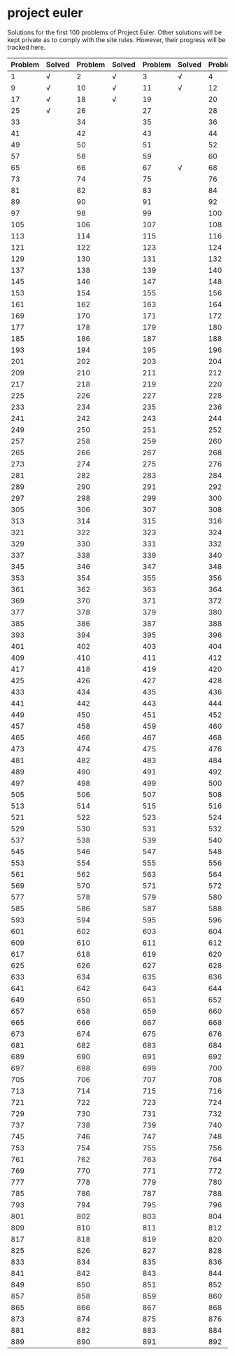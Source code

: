 # project euler

Solutions for the first 100 problems of Project Euler. Other solutions will be kept private as to comply with the site rules. However, their progress will be tracked here.

| Problem |  Solved | Problem |  Solved | Problem |  Solved | Problem |  Solved | Problem |  Solved | Problem |  Solved | Problem |  Solved | Problem |  Solved |
| ------- | ------- | ------- | ------- | ------- | ------- | ------- | ------- | ------- | ------- | ------- | ------- | ------- | ------- | ------- | ------- |
|    1    |    √    |    2    |    √    |    3    |    √    |    4    |    √    |    5    |    √    |    6    |    √    |    7    |    √    |    8    |    √    |
|    9    |    √    |   10    |    √    |   11    |    √    |   12    |    √    |   13    |    √    |   14    |    √    |   15    |    √    |   16    |    √    |
|   17    |    √    |   18    |    √    |   19    |         |   20    |    √    |   21    |         |   22    |         |   23    |         |   24    |         |
|   25    |    √    |   26    |         |   27    |         |   28    |         |   29    |         |   30    |         |   31    |         |   32    |         |
|   33    |         |   34    |         |   35    |         |   36    |         |   37    |         |   38    |         |   39    |         |   40    |         |
|   41    |         |   42    |         |   43    |         |   44    |         |   45    |         |   46    |         |   47    |         |   48    |         |
|   49    |         |   50    |         |   51    |         |   52    |         |   53    |         |   54    |         |   55    |         |   56    |         |
|   57    |         |   58    |         |   59    |         |   60    |         |   61    |         |   62    |         |   63    |         |   64    |         |
|   65    |         |   66    |         |   67    |    √    |   68    |         |   69    |         |   70    |         |   71    |         |   72    |         |
|   73    |         |   74    |         |   75    |         |   76    |         |   77    |         |   78    |         |   79    |         |   80    |         |
|   81    |         |   82    |         |   83    |         |   84    |         |   85    |         |   86    |         |   87    |         |   88    |         |
|   89    |         |   90    |         |   91    |         |   92    |         |   93    |         |   94    |         |   95    |         |   96    |         |
|   97    |         |   98    |         |   99    |         |   100   |         |   101   |         |   102   |         |   103   |         |   104   |         |
|   105   |         |   106   |         |   107   |         |   108   |         |   109   |         |   110   |         |   111   |         |   112   |         |
|   113   |         |   114   |         |   115   |         |   116   |         |   117   |         |   118   |         |   119   |         |   120   |         |
|   121   |         |   122   |         |   123   |         |   124   |         |   125   |         |   126   |         |   127   |         |   128   |         |
|   129   |         |   130   |         |   131   |         |   132   |         |   133   |         |   134   |         |   135   |         |   136   |         |
|   137   |         |   138   |         |   139   |         |   140   |         |   141   |         |   142   |         |   143   |         |   144   |         |
|   145   |         |   146   |         |   147   |         |   148   |         |   149   |         |   150   |         |   151   |         |   152   |         |
|   153   |         |   154   |         |   155   |         |   156   |         |   157   |         |   158   |         |   159   |         |   160   |         |
|   161   |         |   162   |         |   163   |         |   164   |         |   165   |         |   166   |         |   167   |         |   168   |         |
|   169   |         |   170   |         |   171   |         |   172   |         |   173   |         |   174   |         |   175   |         |   176   |         |
|   177   |         |   178   |         |   179   |         |   180   |         |   181   |         |   182   |         |   183   |         |   184   |         |
|   185   |         |   186   |         |   187   |         |   188   |         |   189   |         |   190   |         |   191   |         |   192   |         |
|   193   |         |   194   |         |   195   |         |   196   |         |   197   |         |   198   |         |   199   |         |   200   |         |
|   201   |         |   202   |         |   203   |         |   204   |         |   205   |         |   206   |         |   207   |         |   208   |         |
|   209   |         |   210   |         |   211   |         |   212   |         |   213   |         |   214   |         |   215   |         |   216   |         |
|   217   |         |   218   |         |   219   |         |   220   |         |   221   |         |   222   |         |   223   |         |   224   |         |
|   225   |         |   226   |         |   227   |         |   228   |         |   229   |         |   230   |         |   231   |         |   232   |         |
|   233   |         |   234   |         |   235   |         |   236   |         |   237   |         |   238   |         |   239   |         |   240   |         |
|   241   |         |   242   |         |   243   |         |   244   |         |   245   |         |   246   |         |   247   |         |   248   |         |
|   249   |         |   250   |         |   251   |         |   252   |         |   253   |         |   254   |         |   255   |         |   256   |         |
|   257   |         |   258   |         |   259   |         |   260   |         |   261   |         |   262   |         |   263   |         |   264   |         |
|   265   |         |   266   |         |   267   |         |   268   |         |   269   |         |   270   |         |   271   |         |   272   |         |
|   273   |         |   274   |         |   275   |         |   276   |         |   277   |         |   278   |         |   279   |         |   280   |         |
|   281   |         |   282   |         |   283   |         |   284   |         |   285   |         |   286   |         |   287   |         |   288   |         |
|   289   |         |   290   |         |   291   |         |   292   |         |   293   |         |   294   |         |   295   |         |   296   |         |
|   297   |         |   298   |         |   299   |         |   300   |         |   301   |         |   302   |         |   303   |         |   304   |         |
|   305   |         |   306   |         |   307   |         |   308   |         |   309   |         |   310   |         |   311   |         |   312   |         |
|   313   |         |   314   |         |   315   |         |   316   |         |   317   |         |   318   |         |   319   |         |   320   |         |
|   321   |         |   322   |         |   323   |         |   324   |         |   325   |         |   326   |         |   327   |         |   328   |         |
|   329   |         |   330   |         |   331   |         |   332   |         |   333   |         |   334   |         |   335   |         |   336   |         |
|   337   |         |   338   |         |   339   |         |   340   |         |   341   |         |   342   |         |   343   |         |   344   |         |
|   345   |         |   346   |         |   347   |         |   348   |         |   349   |         |   350   |         |   351   |         |   352   |         |
|   353   |         |   354   |         |   355   |         |   356   |         |   357   |         |   358   |         |   359   |         |   360   |         |
|   361   |         |   362   |         |   363   |         |   364   |         |   365   |         |   366   |         |   367   |         |   368   |         |
|   369   |         |   370   |         |   371   |         |   372   |         |   373   |         |   374   |         |   375   |         |   376   |         |
|   377   |         |   378   |         |   379   |         |   380   |         |   381   |         |   382   |         |   383   |         |   384   |         |
|   385   |         |   386   |         |   387   |         |   388   |         |   389   |         |   390   |         |   391   |         |   392   |         |
|   393   |         |   394   |         |   395   |         |   396   |         |   397   |         |   398   |         |   399   |         |   400   |         |
|   401   |         |   402   |         |   403   |         |   404   |         |   405   |         |   406   |         |   407   |         |   408   |         |
|   409   |         |   410   |         |   411   |         |   412   |         |   413   |         |   414   |         |   415   |         |   416   |         |
|   417   |         |   418   |         |   419   |         |   420   |         |   421   |         |   422   |         |   423   |         |   424   |         |
|   425   |         |   426   |         |   427   |         |   428   |         |   429   |         |   430   |         |   431   |         |   432   |         |
|   433   |         |   434   |         |   435   |         |   436   |         |   437   |         |   438   |         |   439   |         |   440   |         |
|   441   |         |   442   |         |   443   |         |   444   |         |   445   |         |   446   |         |   447   |         |   448   |         |
|   449   |         |   450   |         |   451   |         |   452   |         |   453   |         |   454   |         |   455   |         |   456   |         |
|   457   |         |   458   |         |   459   |         |   460   |         |   461   |         |   462   |         |   463   |         |   464   |         |
|   465   |         |   466   |         |   467   |         |   468   |         |   469   |         |   470   |         |   471   |         |   472   |         |
|   473   |         |   474   |         |   475   |         |   476   |         |   477   |         |   478   |         |   479   |         |   480   |         |
|   481   |         |   482   |         |   483   |         |   484   |         |   485   |         |   486   |         |   487   |         |   488   |         |
|   489   |         |   490   |         |   491   |         |   492   |         |   493   |         |   494   |         |   495   |         |   496   |         |
|   497   |         |   498   |         |   499   |         |   500   |         |   501   |         |   502   |         |   503   |         |   504   |         |
|   505   |         |   506   |         |   507   |         |   508   |         |   509   |         |   510   |         |   511   |         |   512   |         |
|   513   |         |   514   |         |   515   |         |   516   |         |   517   |         |   518   |         |   519   |         |   520   |         |
|   521   |         |   522   |         |   523   |         |   524   |         |   525   |         |   526   |         |   527   |         |   528   |         |
|   529   |         |   530   |         |   531   |         |   532   |         |   533   |         |   534   |         |   535   |         |   536   |         |
|   537   |         |   538   |         |   539   |         |   540   |         |   541   |         |   542   |         |   543   |         |   544   |         |
|   545   |         |   546   |         |   547   |         |   548   |         |   549   |         |   550   |         |   551   |         |   552   |         |
|   553   |         |   554   |         |   555   |         |   556   |         |   557   |         |   558   |         |   559   |         |   560   |         |
|   561   |         |   562   |         |   563   |         |   564   |         |   565   |         |   566   |         |   567   |         |   568   |         |
|   569   |         |   570   |         |   571   |         |   572   |         |   573   |         |   574   |         |   575   |         |   576   |         |
|   577   |         |   578   |         |   579   |         |   580   |         |   581   |         |   582   |         |   583   |         |   584   |         |
|   585   |         |   586   |         |   587   |         |   588   |         |   589   |         |   590   |         |   591   |         |   592   |         |
|   593   |         |   594   |         |   595   |         |   596   |         |   597   |         |   598   |         |   599   |         |   600   |         |
|   601   |         |   602   |         |   603   |         |   604   |         |   605   |         |   606   |         |   607   |         |   608   |         |
|   609   |         |   610   |         |   611   |         |   612   |         |   613   |         |   614   |         |   615   |         |   616   |         |
|   617   |         |   618   |         |   619   |         |   620   |         |   621   |         |   622   |         |   623   |         |   624   |         |
|   625   |         |   626   |         |   627   |         |   628   |         |   629   |         |   630   |         |   631   |         |   632   |         |
|   633   |         |   634   |         |   635   |         |   636   |         |   637   |         |   638   |         |   639   |         |   640   |         |
|   641   |         |   642   |         |   643   |         |   644   |         |   645   |         |   646   |         |   647   |         |   648   |         |
|   649   |         |   650   |         |   651   |         |   652   |         |   653   |         |   654   |         |   655   |         |   656   |         |
|   657   |         |   658   |         |   659   |         |   660   |         |   661   |         |   662   |         |   663   |         |   664   |         |
|   665   |         |   666   |         |   667   |         |   668   |         |   669   |         |   670   |         |   671   |         |   672   |         |
|   673   |         |   674   |         |   675   |         |   676   |         |   677   |         |   678   |         |   679   |         |   680   |         |
|   681   |         |   682   |         |   683   |         |   684   |         |   685   |         |   686   |         |   687   |         |   688   |         |
|   689   |         |   690   |         |   691   |         |   692   |         |   693   |         |   694   |         |   695   |         |   696   |         |
|   697   |         |   698   |         |   699   |         |   700   |         |   701   |         |   702   |         |   703   |         |   704   |         |
|   705   |         |   706   |         |   707   |         |   708   |         |   709   |         |   710   |         |   711   |         |   712   |         |
|   713   |         |   714   |         |   715   |         |   716   |         |   717   |         |   718   |         |   719   |         |   720   |         |
|   721   |         |   722   |         |   723   |         |   724   |         |   725   |         |   726   |         |   727   |         |   728   |         |
|   729   |         |   730   |         |   731   |         |   732   |         |   733   |         |   734   |         |   735   |         |   736   |         |
|   737   |         |   738   |         |   739   |         |   740   |         |   741   |         |   742   |         |   743   |         |   744   |         |
|   745   |         |   746   |         |   747   |         |   748   |         |   749   |         |   750   |         |   751   |         |   752   |         |
|   753   |         |   754   |         |   755   |         |   756   |         |   757   |         |   758   |         |   759   |         |   760   |         |
|   761   |         |   762   |         |   763   |         |   764   |         |   765   |         |   766   |         |   767   |         |   768   |         |
|   769   |         |   770   |         |   771   |         |   772   |         |   773   |         |   774   |         |   775   |         |   776   |         |
|   777   |         |   778   |         |   779   |         |   780   |         |   781   |         |   782   |         |   783   |         |   784   |         |
|   785   |         |   786   |         |   787   |         |   788   |         |   789   |         |   790   |         |   791   |         |   792   |         |
|   793   |         |   794   |         |   795   |         |   796   |         |   797   |         |   798   |         |   799   |         |   800   |         |
|   801   |         |   802   |         |   803   |         |   804   |         |   805   |         |   806   |         |   807   |         |   808   |         |
|   809   |         |   810   |         |   811   |         |   812   |         |   813   |         |   814   |         |   815   |         |   816   |         |
|   817   |         |   818   |         |   819   |         |   820   |         |   821   |         |   822   |         |   823   |         |   824   |         |
|   825   |         |   826   |         |   827   |         |   828   |         |   829   |         |   830   |         |   831   |         |   832   |         |
|   833   |         |   834   |         |   835   |         |   836   |         |   837   |         |   838   |         |   839   |         |   840   |         |
|   841   |         |   842   |         |   843   |         |   844   |         |   845   |         |   846   |         |   847   |         |   848   |         |
|   849   |         |   850   |         |   851   |         |   852   |         |   853   |         |   854   |         |   855   |         |   856   |         |
|   857   |         |   858   |         |   859   |         |   860   |         |   861   |         |   862   |         |   863   |         |   864   |         |
|   865   |         |   866   |         |   867   |         |   868   |         |   869   |         |   870   |         |   871   |         |   872   |         |
|   873   |         |   874   |         |   875   |         |   876   |         |   877   |         |   878   |         |   879   |         |   880   |         |
|   881   |         |   882   |         |   883   |         |   884   |         |   885   |         |   886   |         |   887   |         |   888   |         |
|   889   |         |   890   |         |   891   |         |   892   |         |   893   |         |   894   |         |   895   |         |   896   |         |


